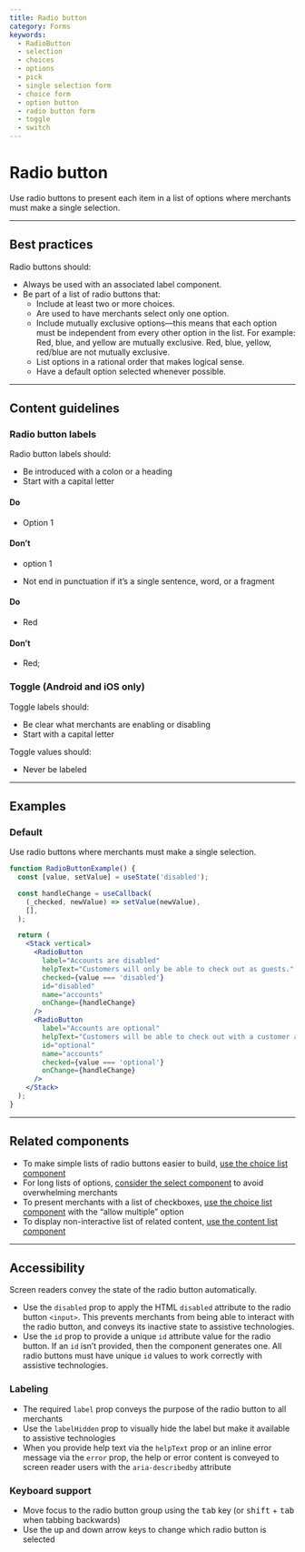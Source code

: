 ```yaml
---
title: Radio button
category: Forms
keywords:
  - RadioButton
  - selection
  - choices
  - options
  - pick
  - single selection form
  - choice form
  - option button
  - radio button form
  - toggle
  - switch
---
```


# Radio button

Use radio buttons to present each item in a list of options where merchants must make a single selection.

---

## Best practices

Radio buttons should:

- Always be used with an associated label component.
- Be part of a list of radio buttons that:
  - Include at least two or more choices.
  - Are used to have merchants select only one option.
  - Include mutually exclusive options—this means that each option must be
    independent from every other option in the list. For example: Red, blue, and
    yellow are mutually exclusive. Red, blue, yellow, red/blue are not mutually
    exclusive.
  - List options in a rational order that makes logical sense.
  - Have a default option selected whenever possible.

---

## Content guidelines

### Radio button labels

Radio button labels should:

- Be introduced with a colon or a heading
- Start with a capital letter

<!-- dodont -->

#### Do

- Option 1

#### Don’t

- option 1

<!-- end -->

- Not end in punctuation if it’s a single sentence, word, or a fragment

<!-- dodont -->

#### Do

- Red

#### Don’t

- Red;

<!-- end -->

### Toggle (Android and iOS only)

Toggle labels should:

- Be clear what merchants are enabling or disabling
- Start with a capital letter

Toggle values should:

- Never be labeled

---

## Examples

### Default

Use radio buttons where merchants must make a single selection.

```jsx
function RadioButtonExample() {
  const [value, setValue] = useState('disabled');

  const handleChange = useCallback(
    (_checked, newValue) => setValue(newValue),
    [],
  );

  return (
    <Stack vertical>
      <RadioButton
        label="Accounts are disabled"
        helpText="Customers will only be able to check out as guests."
        checked={value === 'disabled'}
        id="disabled"
        name="accounts"
        onChange={handleChange}
      />
      <RadioButton
        label="Accounts are optional"
        helpText="Customers will be able to check out with a customer account or as a guest."
        id="optional"
        name="accounts"
        checked={value === 'optional'}
        onChange={handleChange}
      />
    </Stack>
  );
}
```

---

## Related components

- To make simple lists of radio buttons easier to build, [use the choice list component](https://polaris.shopify.com/components/choice-list)
- For long lists of options, [consider the select component](https://polaris.shopify.com/components/select) to avoid overwhelming merchants
- To present merchants with a list of checkboxes, [use the choice list component](https://polaris.shopify.com/components/choice-list) with the “allow multiple” option
- To display non-interactive list of related content, [use the content list component](https://polaris.shopify.com/components/list)

---

## Accessibility

Screen readers convey the state of the radio button automatically.

- Use the `disabled` prop to apply the HTML `disabled` attribute to the radio button `<input>`. This prevents merchants from being able to interact with the radio button, and conveys its inactive state to assistive technologies.
- Use the `id` prop to provide a unique `id` attribute value for the radio button. If an `id` isn’t provided, then the component generates one. All radio buttons must have unique `id` values to work correctly with assistive technologies.

### Labeling

- The required `label` prop conveys the purpose of the radio button to all merchants
- Use the `labelHidden` prop to visually hide the label but make it available to assistive technologies
- When you provide help text via the `helpText` prop or an inline error message via the `error` prop, the help or error content is conveyed to screen reader users with the `aria-describedby` attribute

### Keyboard support

- Move focus to the radio button group using the <kbd>tab</kbd> key (or <kbd>shift</kbd> + <kbd>tab</kbd> when tabbing backwards)
- Use the up and down arrow keys to change which radio button is selected
